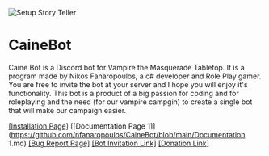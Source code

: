 ![Setup Story Teller](https://static.wikia.nocookie.net/whitewolf/images/a/a0/Caine.png/revision/latest/top-crop/width/360/height/360?cb=20190504162356)
# CaineBot

Caine Bot is a Discord bot for Vampire the Masquerade Tabletop. It is a program made by Nikos Fanaropoulos, a c# developer and Role Play gamer. You are free to invite the bot at your server and I hope you will enjoy it's functionality.
This bot is a product of a big passion for coding and for roleplaying and the need (for our vampire campgin) to create a single bot that will make our campaign easier.


[[Installation Page]](https://github.com/nfanaropoulos/CaineBot/blob/main/Installation.md)
      [[Documentation Page 1]](https://github.com/nfanaropoulos/CaineBot/blob/main/Documentation 1.md)
      [[Bug Report Page]](https://github.com/nfanaropoulos/CaineBot/blob/main/Installation.md)
      [[Bot Invitation Link]](https://discord.com/api/oauth2/authorize?client_id=934934267211956274&permissions=0&scope=bot%20applications.commands)
      [[Donation Link]](https://github.com/nfanaropoulos/CaineBot/blob/main/Installation.md)
      
